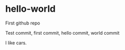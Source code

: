 # hello-world
First github repo

Test commit, first commit, hello commit, world commit

I like cars.
